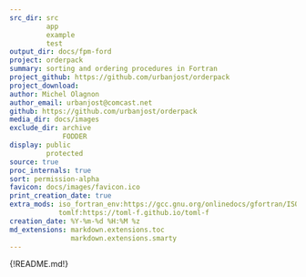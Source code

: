 ```yaml
---
src_dir: src
         app
         example
         test
output_dir: docs/fpm-ford
project: orderpack
summary: sorting and ordering procedures in Fortran
project_github: https://github.com/urbanjost/orderpack
project_download:
author: Michel Olagnon
author_email: urbanjost@comcast.net
github: https://github.com/urbanjost/orderpack
media_dir: docs/images
exclude_dir: archive
             FODDER
display: public
         protected
source: true
proc_internals: true
sort: permission-alpha
favicon: docs/images/favicon.ico
print_creation_date: true
extra_mods: iso_fortran_env:https://gcc.gnu.org/onlinedocs/gfortran/ISO_005fFORTRAN_005fENV.html
            tomlf:https://toml-f.github.io/toml-f
creation_date: %Y-%m-%d %H:%M %z
md_extensions: markdown.extensions.toc
               markdown.extensions.smarty
---
```


{!README.md!}
